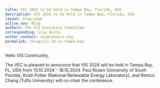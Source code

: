```yaml
---
title: VIS 2024 to be held in Tampa Bay, Florida, USA
description: VIS 2024 to be held in Tampa Bay, Florida, USA
layout: blog-page
active_nav: Blog
authors: The VIS Executive Committee
corresponding: Lisa Avila
author_contact: vec@ieeevis.org
permalink: /blog/vis-24-in-tampa-bay
---
```


Hello VIS Community,

The VEC is pleased to announce that VIS 2024 will be held in Tampa Bay, FL, USA from 13.10.2024 - 18.10.2024.
Paul Rosen (University of South Florida), Kristi Potter (National Renewable Energy Laboratory), and Remco Chang (Tufts University) will co-chair the conference. 
